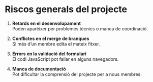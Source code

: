 # Riscos generals del projecte

1. **Retards en el desenvolupament**  
   Poden aparèixer per problemes tècnics o manca de coordinació.

2. **Conflictes en el merge de branques**  
   Si més d’un membre edita el mateix fitxer.

3. **Errors en la validació del formulari**  
   El codi JavaScript pot fallar en alguns navegadors.

4. **Manca de documentació**  
   Pot dificultar la comprensió del projecte per a nous membres.
